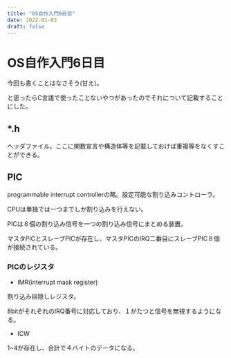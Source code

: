 ```yaml
---
title: "OS自作入門6日目"
date: 2022-01-03
draft: false
---
```

# OS自作入門6日目



今回も書くことはなさそう(甘え)。



と思ったらC言語で使ったことないやつがあったのでそれについて記載することにした。



## *.h



ヘッダファイル。ここに関数宣言や構造体等を記載しておけば重複等をなくすことができる。



## PIC



programmable interrupt controllerの略。設定可能な割り込みコントローラ。



CPUは単独では一つまでしか割り込みを行えない。



PICは８個の割り込み信号を一つの割り込み信号にまとめる装置。



マスタPICとスレーブPICが存在し、マスタPICのIRQ二番目にスレーブPIC８個が接続されている。



### PICのレジスタ



* IMR(interrupt mask register)



割り込み目隠しレジスタ。



8bitがそれぞれのIRQ番号に対応しており、１がたつと信号を無視するようになる。



* ICW



1~4が存在し、合計で４バイトのデータになる。
